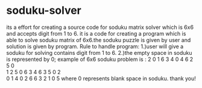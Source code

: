# soduku-solver
its a effort for creating a source code for soduku matrix solver which is 6x6 and accepts digit from 1 to 6. 
it is a code for creating a program which is able to solve soduku matrix of 6x6.the soduku puzzle is given by user and solution is given by program.
Rule to handle program:
1.)user will give a soduku for solving contains digit from 1 to 6.
2.)the empty space in soduku is represented by 0;
example of 6x6 soduku problem is :
	2	0	1	6	3	4
	0	4	6	2	5	0	
	1	2	5	0	6	3
	4	6	3	5	0	2	
	0	1	4	0	2	6
	6	3	2	1	0	5
where 0 represents blank space in soduku.
thank you!

 